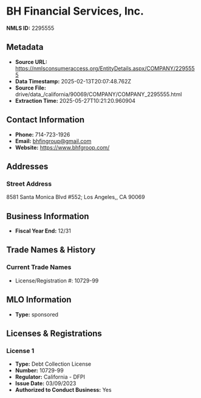 # BH Financial Services, Inc.

**NMLS ID:** 2295555

## Metadata
- **Source URL:** https://nmlsconsumeraccess.org/EntityDetails.aspx/COMPANY/2295555
- **Data Timestamp:** 2025-02-13T20:07:48.762Z
- **Source File:** drive/data_/california/90069/COMPANY/COMPANY_2295555.html
- **Extraction Time:** 2025-05-27T10:21:20.960904

## Contact Information
- **Phone:** 714-723-1926
- **Email:** bhfingroup@gmail.com
- **Website:** https://www.bhfgroop.com/

## Addresses
### Street Address
8581 Santa Monica Blvd #552; Los Angeles,, CA 90069

## Business Information
- **Fiscal Year End:** 12/31

## Trade Names & History
### Current Trade Names
- License/Registration #: 10729-99

## MLO Information
- **Type:** sponsored

## Licenses & Registrations

### License 1
- **Type:** Debt Collection License
- **Number:** 10729-99
- **Regulator:** California - DFPI
- **Issue Date:** 03/09/2023
- **Authorized to Conduct Business:** Yes
